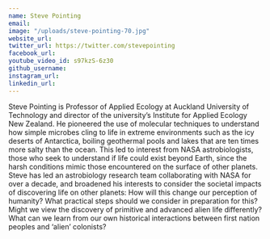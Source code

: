 ```yaml
---
name: Steve Pointing
email: 
image: "/uploads/steve-pointing-70.jpg"
website_url: 
twitter_url: https://twitter.com/stevepointing
facebook_url: 
youtube_video_id: s97kzS-6z30
github_username: 
instagram_url: 
linkedin_url: 
---
```


Steve Pointing is Professor of Applied Ecology at Auckland University of Technology and director of the university’s Institute for Applied Ecology New Zealand. He pioneered the use of molecular techniques to understand how simple microbes cling to life in extreme environments such as the icy deserts of Antarctica, boiling geothermal pools and lakes that are ten times more salty than the ocean. This led to interest from NASA astrobiologists, those who seek to understand if life could exist beyond Earth, since the harsh conditions mimic those encountered on the surface of other planets. Steve has led an astrobiology research team collaborating with NASA for over a decade, and broadened his interests to consider the societal impacts of discovering life on other planets: How will this change our perception of humanity? What practical steps should we consider in preparation for this? Might we view the discovery of primitive and advanced alien life differently? What can we learn from our own historical interactions between first nation peoples and ‘alien’ colonists?
